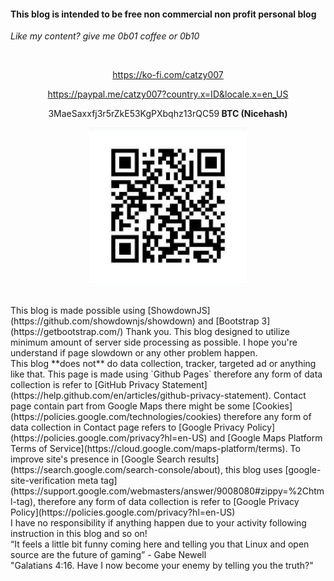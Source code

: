 #### This blog is intended to be free non commercial non profit personal blog
*Like my content? give me 0b01 coffee or 0b10*

<br>
<p align="center"><a href="https://ko-fi.com/catzy007">https://ko-fi.com/catzy007</a></p>
<p align="center"><a href="https://paypal.me/catzy007?country.x=ID&locale.x=en_US">https://paypal.me/catzy007?country.x=ID&locale.x=en_US</a></p>
<p align="center">3MaeSaxxfj3r5rZkE53KgPXbqhz13rQC59<strong> BTC (Nicehash)</strong></p>
<p align="center">
	<img src="./pages/about/btc.jpg" height="250px" alt="btc address">
</p> 

<br>
This blog is made possible using [ShowdownJS](https://github.com/showdownjs/showdown) and 
[Bootstrap 3](https://getbootstrap.com/) Thank you. This blog designed to utilize minimum amount of 
server side processing as possible. I hope you're understand if page slowdown or any other problem happen.

<br>
This blog **does not** do data collection, tracker, targeted ad or anything like that. This page is made using `Github Pages` therefore any form of data collection is refer to [GitHub Privacy Statement](https://help.github.com/en/articles/github-privacy-statement). Contact page contain part from Google Maps  there might be some [Cookies](https://policies.google.com/technologies/cookies) therefore any form of data collection in Contact page refers to [Google Privacy Policy](https://policies.google.com/privacy?hl=en-US) and [Google Maps Platform Terms of Service](https://cloud.google.com/maps-platform/terms). To improve site's presence in [Google Search results](https://search.google.com/search-console/about), this blog uses [google-site-verification meta tag](https://support.google.com/webmasters/answer/9008080#zippy=%2Chtml-tag), therefore any form of data collection is refer to [Google Privacy Policy](https://policies.google.com/privacy?hl=en-US)

<br>
I have no responsibility if anything happen due to your activity following instruction in this blog and so on! 

<br>
“It feels a little bit funny coming here and telling you that Linux and open source are the future of gaming” - Gabe Newell

<br>
"Galatians 4:16. Have I now become your enemy by telling you the truth?"
